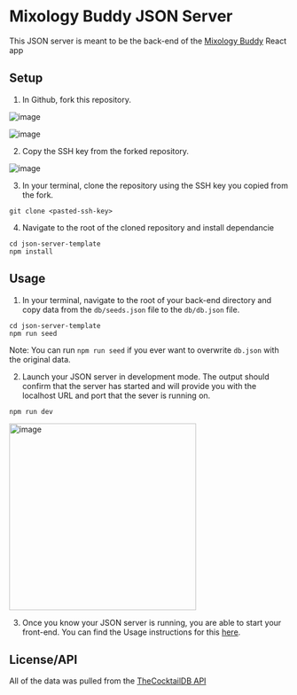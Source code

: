 # Mixology Buddy JSON Server

This JSON server is meant to be the back-end of the [Mixology Buddy](https://github.com/tred237/mixology-buddy) React app

## Setup

1. In Github, fork this repository.

![image](https://user-images.githubusercontent.com/103388556/189546584-8ec5fef7-4d7d-4c47-ae6b-f6e6ae834a69.png)

![image](https://user-images.githubusercontent.com/103388556/189546761-f0f05411-1967-46c7-b081-063bc6951ae0.png)

2. Copy the SSH key from the forked repository.

![image](https://user-images.githubusercontent.com/103388556/189546817-4d32dcbb-e79e-4220-8fc2-c573d21e9cc1.png)
  
3. In your terminal, clone the repository using the SSH key you copied from the fork.
```
git clone <pasted-ssh-key>
```
  
4. Navigate to the root of the cloned repository and install dependancie  
```
cd json-server-template
npm install
```

## Usage
1. In your terminal, navigate to the root of your back-end directory and copy data from the `db/seeds.json` file to the
`db/db.json` file.
```
cd json-server-template
npm run seed
```

Note: You can run `npm run seed` if you ever want to overwrite `db.json` with the original data.

2. Launch your JSON server in development mode. The output should confirm that the server has started and will provide you with the localhost URL and port that the sever is running on.
 ```
 npm run dev
 ```

<img width="337" alt="image" src="https://user-images.githubusercontent.com/103388556/200965932-85812984-3c84-4534-b01e-c34474cbf05a.png">

3. Once you know your JSON server is running, you are able to start your front-end. You can find the Usage instructions for this [here](https://github.com/tred237/mixology-buddy).

## License/API

All of the data was pulled from the [TheCocktailDB API](https://www.thecocktaildb.com/api.php?ref=apilist.fun)

